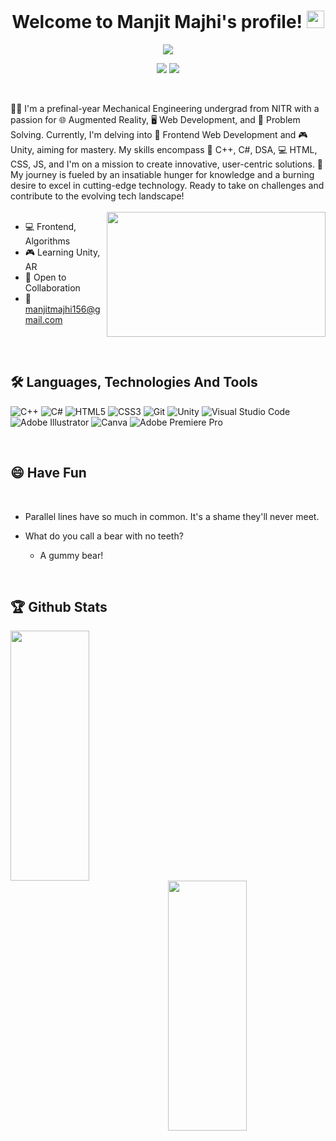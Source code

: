 <h1 align="center">
  Welcome to Manjit Majhi's profile!
  <img src="https://media.giphy.com/media/hvRJCLFzcasrR4ia7z/giphy.gif" width="28">
</h1>




<p align="center">
<img src="https://readme-typing-svg.herokuapp.com?font=Fira+Code&size=35&duration=4000&pause=1000&color=AA2AF7&center=true&width=530&height=60&lines=I'm+Manjit+Majhi;An+Enthusiastic+Learner;A+Student+Developer;A+Problem+Solver">
</p>



<p align="center">
  <a href="https://www.linkedin.com/in/manjit-majhi/"><img src="https://img.shields.io/badge/LinkedIn-0077B5?style=for-the-badge&logo=linkedin&logoColor=white"></a>
  <a href="https://leetcode.com/manjit-code/"><img src="https://img.shields.io/badge/-LeetCode-FFA116?style=for-the-badge&logo=LeetCode&logoColor=black"></a>
<!--   <a href="https://twitter.com/see_d_rat"><img src="https://img.shields.io/badge/Twitter-1DA1F2?style=for-the-badge&logo=twitter&logoColor=white"></a> -->
</p>
<br>

👨‍🎓 I'm a prefinal-year Mechanical Engineering undergrad from NITR with a passion for 🌐 Augmented Reality, 🖥️ Web Development, and 🧩 Problem Solving. Currently, I'm delving into 🔗 Frontend Web Development and 🎮 Unity, aiming for mastery. My skills encompass 🧪 C++, C#, DSA, 💻 HTML, CSS, JS, and I'm on a mission to create innovative, user-centric solutions. 🚀 My journey is fueled by an insatiable hunger for knowledge and a burning desire to excel in cutting-edge technology. Ready to take on challenges and contribute to the evolving tech landscape!
<br>
<br>
<img align="right" src="https://cdn.dribbble.com/users/2646423/screenshots/5507196/computer.gif" height="200px" width="350px">


- 💻 Frontend, Algorithms
- 🎮 Learning Unity, AR
- 👥 Open to Collaboration
- 📧 manjitmajhi156@gmail.com

<br><br>

## 🛠 Languages, Technologies And Tools
![C++](https://img.shields.io/badge/c++-%2300599C.svg?style=for-the-badge&logo=c%2B%2B&logoColor=white)
![C#](https://img.shields.io/badge/C%23-%23239120.svg?style=for-the-badge&logo=c-sharp&logoColor=white)
![HTML5](https://img.shields.io/badge/html5-%23E34F26.svg?style=for-the-badge&logo=html5&logoColor=white)
![CSS3](https://img.shields.io/badge/css3-%231572B6.svg?style=for-the-badge&logo=css3&logoColor=white)
![Git](https://img.shields.io/badge/git-%23F05033.svg?style=for-the-badge&logo=git&logoColor=white)
![Unity](https://img.shields.io/badge/Unity-%23000000.svg?style=for-the-badge&logo=unity&logoColor=white)
![Visual Studio Code](https://img.shields.io/badge/Visual%20Studio%20Code-0078d7.svg?style=for-the-badge&logo=visual-studio-code&logoColor=white)
![Adobe Illustrator](https://img.shields.io/badge/adobeillustrator-%23FF9A00.svg?style=for-the-badge&logo=adobeillustrator&logoColor=white)
![Canva](https://img.shields.io/badge/Canva-%2300C4CC.svg?style=for-the-badge&logo=canva&logoColor=white)
![Adobe Premiere Pro](https://img.shields.io/badge/Adobe%20Premiere%20Pro-%237A248E.svg?style=for-the-badge&logo=adobe-premiere-pro&logoColor=white)



<br>
<h2>😄 Have Fun </h2>
<br>

- Parallel lines have so much in common. It's a shame they'll never meet.

- What do you call a bear with no teeth?
  - A gummy bear!
<br>



## 🏆 Github Stats

<p align="left">
  <a href="https://github.com/manjit-hub/github-readme-stats">
    <img height="400px" width="50%" src="https://github-readme-stats.vercel.app/api?username=manjit-hub&theme=midnight-purple&count_private=true&show_icons=true&hide_border=true">
  </a>
  <a href="https://git.io/streak-stats">
    <img align="right" height="400px" width="50%" src="http://github-readme-streak-stats.herokuapp.com?user=manjit-hub&theme=midnight-purple&hide_border=true&fire=F98404&ring=F98404">
  </a>
</p>



